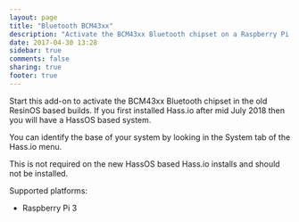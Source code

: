 ```yaml
---
layout: page
title: "Bluetooth BCM43xx"
description: "Activate the BCM43xx Bluetooth chipset on a Raspberry Pi 3."
date: 2017-04-30 13:28
sidebar: true
comments: false
sharing: true
footer: true
---
```


Start this add-on to activate the BCM43xx Bluetooth chipset in the old ResinOS based builds. If you first installed Hass.io after mid July 2018 then you will have a HassOS based system.

You can identify the base of your system by looking in the System tab of the Hass.io menu.

<p class='note warning'>
 This is not required on the new HassOS based Hass.io installs and should not be installed.
</p>

Supported platforms:

- Raspberry Pi 3
